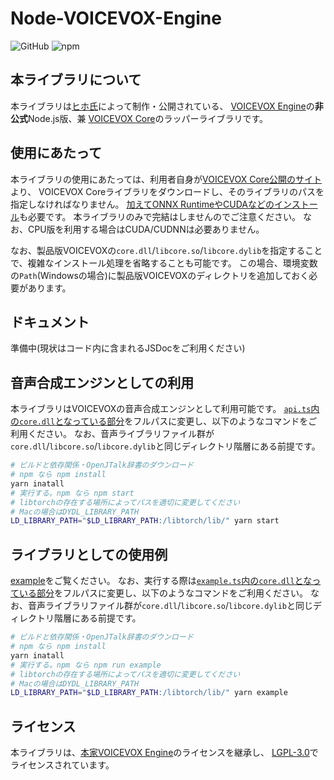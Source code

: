 # Node-VOICEVOX-Engine

![GitHub](https://img.shields.io/github/license/y-chan/node-voicevox-engine)
![npm](https://img.shields.io/npm/v/node-voicevox-engine)

## 本ライブラリについて
本ライブラリは[ヒホ氏](https://github.com/Hiroshiba)によって制作・公開されている、
[VOICEVOX Engine](https://github.com/Hiroshiba/voicevox_engine)の**非公式**Node.js版、兼
[VOICEVOX Core](https://github.com/Hiroshiba/voicevox_core)のラッパーライブラリです。

## 使用にあたって
本ライブラリの使用にあたっては、利用者自身が[VOICEVOX Core公開のサイト](https://github.com/Hiroshiba/voicevox_core/releases/latest)より、
VOICEVOX Coreライブラリをダウンロードし、そのライブラリのパスを指定しなければなりません。
[加えてONNX RuntimeやCUDAなどのインストール](https://github.com/Hiroshiba/voicevox_core#%E4%BE%9D%E5%AD%98%E9%96%A2%E4%BF%82)も必要です。
本ライブラリのみで完結はしませんのでご注意ください。
なお、CPU版を利用する場合はCUDA/CUDNNは必要ありません。

なお、製品版VOICEVOXの`core.dll`/`libcore.so`/`libcore.dylib`を指定することで、複雑なインストール処理を省略することも可能です。
この場合、環境変数の`Path`(Windowsの場合)に製品版VOICEVOXのディレクトリを追加しておく必要があります。

## ドキュメント
準備中(現状はコード内に含まれるJSDocをご利用ください)

## 音声合成エンジンとしての利用
本ライブラリはVOICEVOXの音声合成エンジンとして利用可能です。
[`api.ts`内の`core.dll`となっている部分](https://github.com/y-chan/node-voicevox-engine/blob/main/api.ts#L30)をフルパスに変更し、以下のようなコマンドをご利用ください。
なお、音声ライブラリファイル群が`core.dll`/`libcore.so`/`libcore.dylib`と同じディレクトリ階層にある前提です。
```bash
# ビルドと依存関係・OpenJTalk辞書のダウンロード
# npm なら npm install
yarn inatall
# 実行する。npm なら npm start
# libtorchの存在する場所によってパスを適切に変更してください
# Macの場合はDYDL_LIBRARY_PATH
LD_LIBRARY_PATH="$LD_LIBRARY_PATH:/libtorch/lib/" yarn start
```


## ライブラリとしての使用例
[example](example/index.ts)をご覧ください。
なお、実行する際は[`example.ts`内の`core.dll`となっている部分](https://github.com/y-chan/node-voicevox-engine/blob/main/example/index.ts#L5)をフルパスに変更し、以下のようなコマンドをご利用ください。
なお、音声ライブラリファイル群が`core.dll`/`libcore.so`/`libcore.dylib`と同じディレクトリ階層にある前提です。
```bash
# ビルドと依存関係・OpenJTalk辞書のダウンロード
# npm なら npm install
yarn inatall
# 実行する。npm なら npm run example
# libtorchの存在する場所によってパスを適切に変更してください
# Macの場合はDYDL_LIBRARY_PATH
LD_LIBRARY_PATH="$LD_LIBRARY_PATH:/libtorch/lib/" yarn example
```

## ライセンス
本ライブラリは、[本家VOICEVOX Engine](https://github.com/Hiroshiba/voicevox_engine)のライセンスを継承し、
[LGPL-3.0](LICENSE)でライセンスされています。
